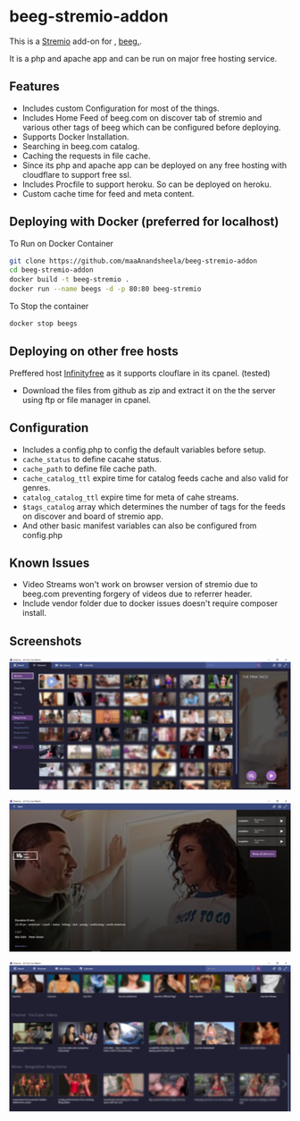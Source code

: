 # beeg-stremio-addon


This is a [Stremio](https://www.stremio.com/) add-on for , [beeg.](https://beeg.com/).

It is a php and apache app and can be run on major free hosting service.


## Features

- Includes custom Configuration for most of the things.
- Includes Home Feed of beeg.com on discover tab of stremio and various other tags of beeg which can be configured before deploying.
- Supports Docker Installation.
- Searching in beeg.com catalog.
- Caching the requests in file cache.
- Since its php and apache app can be deployed on any free hosting with cloudflare to support free ssl.
- Includes Procfile to support heroku. So can be deployed on heroku.
- Custom cache time for feed and meta content.

## Deploying with Docker (preferred for localhost)

To Run on Docker Container

```bash
git clone https://github.com/maaAnandsheela/beeg-stremio-addon
cd beeg-stremio-addon
docker build -t beeg-stremio .
docker run --name beegs -d -p 80:80 beeg-stremio
```

To Stop the container

```bash
docker stop beegs
```

## Deploying on other free hosts

Preffered host [Infinityfree](https://infinityfree.net/) as it supports clouflare in its cpanel. (tested)

- Download the files from github as zip and extract it on the the server using ftp or file manager in cpanel.


## Configuration 

- Includes a config.php to config the default variables before setup.
- `cache_status` to define cacahe status.
- `cache_path`  to define file cache path.
- `cache_catalog_ttl` expire time for catalog feeds cache and also valid for genres.
- `catalog_catalog_ttl` expire time for meta of cahe streams.
- `$tags_catalog` array which determines the number of tags for the feeds on discover and board of stremio app.
- And other basic manifest variables can also be configured from config.php

## Known Issues

- Video Streams won't work on browser version of stremio due to beeg.com preventing forgery of videos due to referrer header.
- Include vendor folder due to docker issues doesn't require composer install.

## Screenshots

![Screenshot](/captures/screenshot1.png)

![Screenshot](/captures/screenshot2.png)

![Screenshot](/captures/screenshot3.png)
